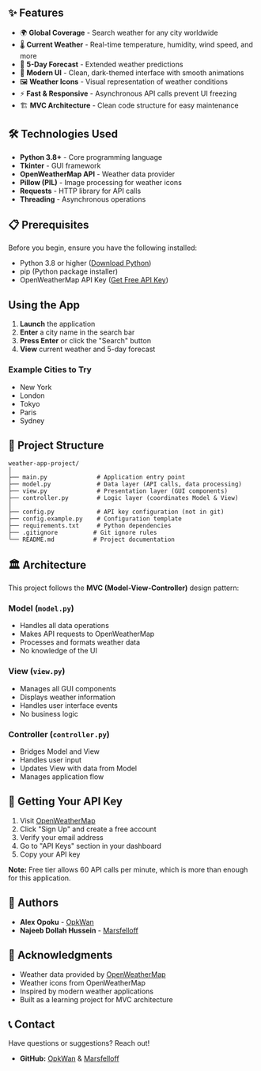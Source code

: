 ## ✨ Features

- 🌍 **Global Coverage** - Search weather for any city worldwide
- 🌡️ **Current Weather** - Real-time temperature, humidity, wind speed, and more
- 📅 **5-Day Forecast** - Extended weather predictions
- 🎨 **Modern UI** - Clean, dark-themed interface with smooth animations
- 🖼️ **Weather Icons** - Visual representation of weather conditions
- ⚡ **Fast & Responsive** - Asynchronous API calls prevent UI freezing
- 🏗️ **MVC Architecture** - Clean code structure for easy maintenance

## 🛠️ Technologies Used

- **Python 3.8+** - Core programming language
- **Tkinter** - GUI framework
- **OpenWeatherMap API** - Weather data provider
- **Pillow (PIL)** - Image processing for weather icons
- **Requests** - HTTP library for API calls
- **Threading** - Asynchronous operations

## 📋 Prerequisites

Before you begin, ensure you have the following installed:

- Python 3.8 or higher ([Download Python](https://www.python.org/downloads/))
- pip (Python package installer)
- OpenWeatherMap API Key ([Get Free API Key](https://openweathermap.org/api))

## Using the App

1. **Launch** the application
2. **Enter** a city name in the search bar
3. **Press Enter** or click the "Search" button
4. **View** current weather and 5-day forecast

### Example Cities to Try

- New York
- London
- Tokyo
- Paris
- Sydney

## 📁 Project Structure
```
weather-app-project/
│
├── main.py              # Application entry point
├── model.py             # Data layer (API calls, data processing)
├── view.py              # Presentation layer (GUI components)
├── controller.py        # Logic layer (coordinates Model & View)
│
├── config.py            # API key configuration (not in git)
├── config.example.py    # Configuration template
├── requirements.txt     # Python dependencies
├── .gitignore          # Git ignore rules
└── README.md           # Project documentation
```

## 🏛️ Architecture

This project follows the **MVC (Model-View-Controller)** design pattern:

### Model (`model.py`)

- Handles all data operations
- Makes API requests to OpenWeatherMap
- Processes and formats weather data
- No knowledge of the UI

### View (`view.py`)

- Manages all GUI components
- Displays weather information
- Handles user interface events
- No business logic

### Controller (`controller.py`)

- Bridges Model and View
- Handles user input
- Updates View with data from Model
- Manages application flow

## 🔑 Getting Your API Key

1. Visit [OpenWeatherMap](https://openweathermap.org/api)
2. Click "Sign Up" and create a free account
3. Verify your email address
4. Go to "API Keys" section in your dashboard
5. Copy your API key


**Note:** Free tier allows 60 API calls per minute, which is more than enough for this application.

## 👥 Authors

- **Alex Opoku** - [OpkWan](https://github.com/OpkWan)
- **Najeeb Dollah Hussein** - [Marsfelloff](https://github.com/Marsfelloff)

## 🙏 Acknowledgments

- Weather data provided by [OpenWeatherMap](https://openweathermap.org/)
- Weather icons from OpenWeatherMap
- Inspired by modern weather applications
- Built as a learning project for MVC architecture

## 📞 Contact

Have questions or suggestions? Reach out!

- **GitHub:** [OpkWan](https://github.com/OpkWan) & [Marsfelloff](https://github.com/Marsfelloff)